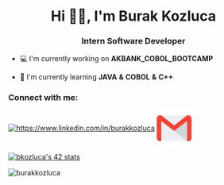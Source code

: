 <h1 align= "center">Hi 🙋‍♂️, I'm Burak Kozluca </h1>
<h3 align= "center">Intern Software Developer</h3>

- 💻 I'm currently working on **AKBANK_COBOL_BOOTCAMP**

- 🎯 I'm currently learning **JAVA** **&** **COBOL** **&** **C++**

<h3 align="left">Connect with me:</h3>
<p align="left">
<a href="https://www.linkedin.com/in/burakkozluca" target="blank"><img align="center" src="https://raw.githubusercontent.com/rahuldkjain/github-profile-readme-generator/master/src/images/icons/Social/linked-in-alt.svg" alt="https://www.linkedin.com/in/burakkozluca" height="50" width="70" /></a>
<a href="mailto:burak_kozluca@hotmail.com" target="blank"><img align="center" src="gmail.png" alt="mail" height="70" width="70" /></a>
</p>

[![bkozluca's 42 stats](https://badge42.vercel.app/api/v2/cliub012r005908lewyjwf2da/stats?cursusId=21&coalitionId=360)]([(https://profile.intra.42.fr/)])

<p><img align="center" src="https://github-readme-streak-stats.herokuapp.com/?user=burakkozluca&theme=dark" alt="burakkozluca" /></p>
<!--<a href="https://app.daily.dev/burakkozluca"><img src="https://api.daily.dev/devcards/5b1b50582b114ab4854839599d387fe7.png?r=9lw" width="400" alt="Burak Kozluca's Dev Card"/></a> -->

